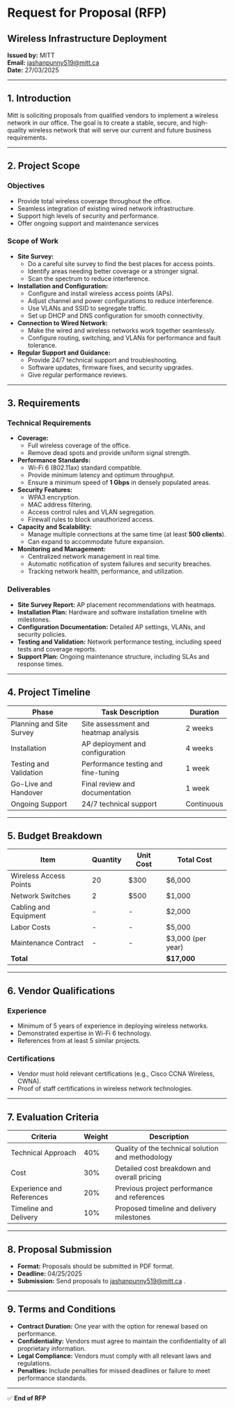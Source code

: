 # Request for Proposal (RFP)

## Wireless Infrastructure Deployment

**Issued by:** MITT      
**Email:** jashanpunny519@mitt.ca  
**Date:** 27/03/2025  

---

## 1. Introduction
Mitt is soliciting proposals from qualified vendors to implement a wireless network in our office. The goal is to create a stable, secure, and high-quality wireless network that will serve our current and future business requirements.

---

## 2. Project Scope

### Objectives
- Provide total wireless coverage throughout the office.
- Seamless integration of existing wired network infrastructure.
- Support high levels of security and performance.
- Offer ongoing support and maintenance services

### Scope of Work
- **Site Survey:**
   - Do a careful site survey to find the best places for access points.
   - Identify areas needing better coverage or a stronger signal.
   - Scan the spectrum to reduce interference.
- **Installation and Configuration:**
   - Configure and install wireless access points (APs).
   - Adjust channel and power configurations to reduce interference.
   - Use VLANs and SSID to segregate traffic.
   - Set up DHCP and DNS configuration for smooth connectivity.
- **Connection to Wired Network:**
   - Make the wired and wireless networks work together seamlessly.
   - Configure routing, switching, and VLANs for performance and fault tolerance.
- **Regular Support and Guidance:**
   - Provide 24/7 technical support and troubleshooting.
   - Software updates, firmware fixes, and security upgrades.
   - Give regular performance reviews.
---

## 3. Requirements
### Technical Requirements
- **Coverage:**
  - Full wireless coverage of the office.
   - Remove dead spots and provide uniform signal strength.
- **Performance Standards:**
  - Wi-Fi 6 (802.11ax) standard compatible.
  - Provide minimum latency and optimum throughput.
  - Ensure a minimum speed of **1 Gbps** in densely populated areas.
- **Security Features:**
  - WPA3 encryption.
  - MAC address filtering.
  - Access control rules and VLAN segregation.
  - Firewall rules to block unauthorized access.
- **Capacity and Scalability:**
  - Manage multiple connections at the same time (at least **500 clients**).
  - Can expand to accommodate future expansion.
- **Monitoring and Management:**
  - Centralized network management in real time.
  - Automatic notification of system failures and security breaches.
  - Tracking network health, performance, and utilization.
### Deliverables
- **Site Survey Report:** AP placement recommendations with heatmaps.
- **Installation Plan:** Hardware and software installation timeline with milestones.
- **Configuration Documentation:** Detailed AP settings, VLANs, and security policies.
- **Testing and Validation:** Network performance testing, including speed tests and coverage reports.
- **Support Plan:** Ongoing maintenance structure, including SLAs and response times.

---

## 4. Project Timeline

| **Phase**               | **Task Description**                | **Duration**        |
|-------------------------|----------------------------------|--------------------|
| Planning and Site Survey | Site assessment and heatmap analysis | 2 weeks            |
| Installation             | AP deployment and configuration     | 4 weeks            |
| Testing and Validation   | Performance testing and fine-tuning | 1 week             |
| Go-Live and Handover     | Final review and documentation       | 1 week             |
| Ongoing Support          | 24/7 technical support              | Continuous         |

---

## 5. Budget Breakdown

| **Item**              | **Quantity** | **Unit Cost** | **Total Cost**       |
|-----------------------|-------------|--------------|----------------------|
| Wireless Access Points | 20          | $300          | $6,000               |
| Network Switches       | 2           | $500          | $1,000               |
| Cabling and Equipment  | -           | -              | $2,000               |
| Labor Costs            | -           | -              | $5,000               |
| Maintenance Contract   | -           | -              | $3,000 (per year)    |
| **Total**              |             |                | **$17,000**          |

---

## 6. Vendor Qualifications

### Experience
- Minimum of 5 years of experience in deploying wireless networks.
- Demonstrated expertise in Wi-Fi 6 technology.
- References from at least 5 similar projects.

### Certifications
- Vendor must hold relevant certifications (e.g., Cisco CCNA Wireless, CWNA).
- Proof of staff certifications in wireless network technologies.

---

## 7. Evaluation Criteria

| **Criteria**            | **Weight**     | **Description**                                  |
|-------------------------|----------------|-------------------------------------------------|
| Technical Approach       | 40%            | Quality of the technical solution and methodology |
| Cost                     | 30%            | Detailed cost breakdown and overall pricing      |
| Experience and References| 20%            | Previous project performance and references      |
| Timeline and Delivery    | 10%            | Proposed timeline and delivery milestones        |

---

## 8. Proposal Submission
- **Format:** Proposals should be submitted in PDF format.
- **Deadline:** 04/25/2025
- **Submission:** Send proposals to jashanpunny519@mitt.ca .

---

## 9. Terms and Conditions
- **Contract Duration:** One year with the option for renewal based on performance.
- **Confidentiality:** Vendors must agree to maintain the confidentiality of all proprietary information.
- **Legal Compliance:** Vendors must comply with all relevant laws and regulations.
- **Penalties:** Include penalties for missed deadlines or failure to meet performance standards.

---

✅ **End of RFP**
